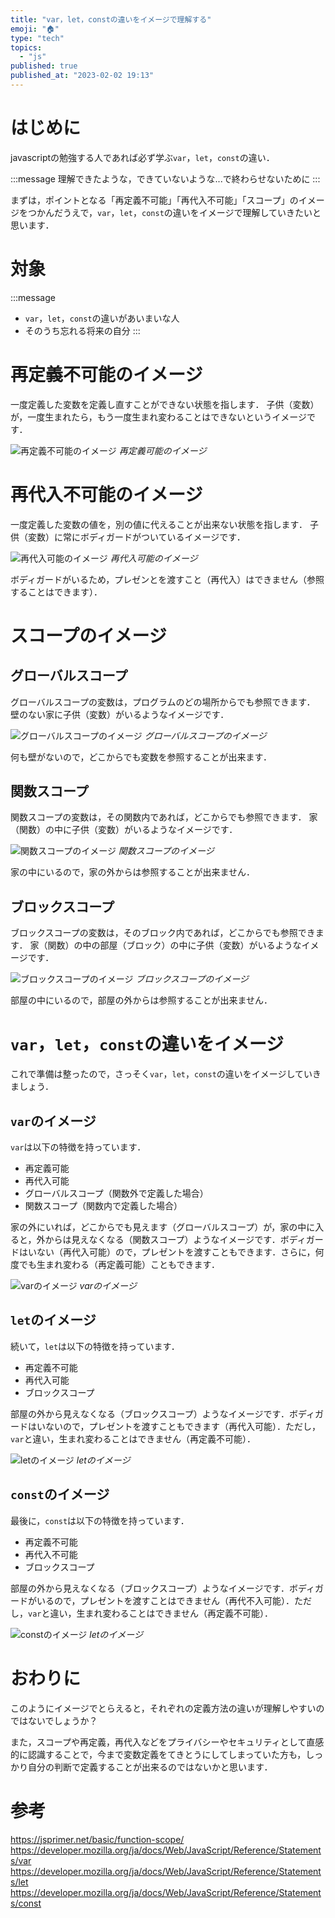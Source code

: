 ```yaml
---
title: "var，let，constの違いをイメージで理解する"
emoji: "🏠"
type: "tech"
topics:
  - "js"
published: true
published_at: "2023-02-02 19:13"
---
```


# はじめに
javascriptの勉強する人であれば必ず学ぶ`var`，`let`，`const`の違い．

:::message
理解できたような，できていないような...で終わらせないために
:::

まずは，ポイントとなる「再定義不可能」「再代入不可能」「スコープ」のイメージをつかんだうえで，`var`，`let`，`const`の違いをイメージで理解していきたいと思います．

# 対象
:::message
- `var`，`let`，`const`の違いがあいまいな人
- そのうち忘れる将来の自分
:::

# 再定義不可能のイメージ
一度定義した変数を定義し直すことができない状態を指します．
子供（変数）が，一度生まれたら，もう一度生まれ変わることはできないというイメージです．

![再定義不可能のイメージ](https://storage.googleapis.com/zenn-user-upload/377049ee3633-20230130.jpg)
*再定義可能のイメージ*

# 再代入不可能のイメージ
一度定義した変数の値を，別の値に代えることが出来ない状態を指します．
子供（変数）に常にボディガードがついているイメージです．

![再代入可能のイメージ](https://storage.googleapis.com/zenn-user-upload/6e066c6049bb-20230130.jpg)
*再代入可能のイメージ*

ボディガードがいるため，プレゼンとを渡すこと（再代入）はできません（参照することはできます）．

# スコープのイメージ
## グローバルスコープ
グローバルスコープの変数は，プログラムのどの場所からでも参照できます．
壁のない家に子供（変数）がいるようなイメージです．

![グローバルスコープのイメージ](https://storage.googleapis.com/zenn-user-upload/e4f4c5af83e9-20230130.jpg)
*グローバルスコープのイメージ*
 
何も壁がないので，どこからでも変数を参照することが出来ます．

## 関数スコープ
関数スコープの変数は，その関数内であれば，どこからでも参照できます．
家（関数）の中に子供（変数）がいるようなイメージです．

![関数スコープのイメージ](https://storage.googleapis.com/zenn-user-upload/caad305b324a-20230130.jpg)
*関数スコープのイメージ*

家の中にいるので，家の外からは参照することが出来ません．

## ブロックスコープ
ブロックスコープの変数は，そのブロック内であれば，どこからでも参照できます．
家（関数）の中の部屋（ブロック）の中に子供（変数）がいるようなイメージです．

![ブロックスコープのイメージ](https://storage.googleapis.com/zenn-user-upload/75dca272b425-20230130.jpg)
*ブロックスコープのイメージ*

部屋の中にいるので，部屋の外からは参照することが出来ません．

# `var`，`let`，`const`の違いをイメージ
これで準備は整ったので，さっそく`var`，`let`，`const`の違いをイメージしていきましょう．

## `var`のイメージ
`var`は以下の特徴を持っています．
- 再定義可能
- 再代入可能
- グローバルスコープ（関数外で定義した場合）
- 関数スコープ（関数内で定義した場合）

家の外にいれば，どこからでも見えます（グローバルスコープ）が，家の中に入ると，外からは見えなくなる（関数スコープ）ようなイメージです．ボディガードはいない（再代入可能）ので，プレゼントを渡すこともできます．さらに，何度でも生まれ変わる（再定義可能）こともできます．

![varのイメージ](https://storage.googleapis.com/zenn-user-upload/81c2a1bbdabc-20230202.jpg)
*varのイメージ*

## `let`のイメージ
続いて，`let`は以下の特徴を持っています．
- 再定義不可能
- 再代入可能
- ブロックスコープ

部屋の外から見えなくなる（ブロックスコープ）ようなイメージです．ボディガードはいないので，プレゼントを渡すこともできます（再代入可能）．ただし，`var`と違い，生まれ変わることはできません（再定義不可能）．

![letのイメージ](https://storage.googleapis.com/zenn-user-upload/5dd203c662c4-20230202.jpg)
*letのイメージ*

## `const`のイメージ
最後に，`const`は以下の特徴を持っています．
- 再定義不可能
- 再代入不可能
- ブロックスコープ

部屋の外から見えなくなる（ブロックスコープ）ようなイメージです．ボディガードがいるので，プレゼントを渡すことはできません（再代不入可能）．ただし，`var`と違い，生まれ変わることはできません（再定義不可能）．

![constのイメージ](https://storage.googleapis.com/zenn-user-upload/9d7c8b84189e-20230202.jpg)
*letのイメージ*

# おわりに
このようにイメージでとらえると，それぞれの定義方法の違いが理解しやすいのではないでしょうか？

また，スコープや再定義，再代入などをプライバシーやセキュリティとして直感的に認識することで，今まで変数定義をてきとうにしてしまっていた方も，しっかり自分の判断で定義することが出来るのではないかと思います．

# 参考
https://jsprimer.net/basic/function-scope/
https://developer.mozilla.org/ja/docs/Web/JavaScript/Reference/Statements/var
https://developer.mozilla.org/ja/docs/Web/JavaScript/Reference/Statements/let
https://developer.mozilla.org/ja/docs/Web/JavaScript/Reference/Statements/const
